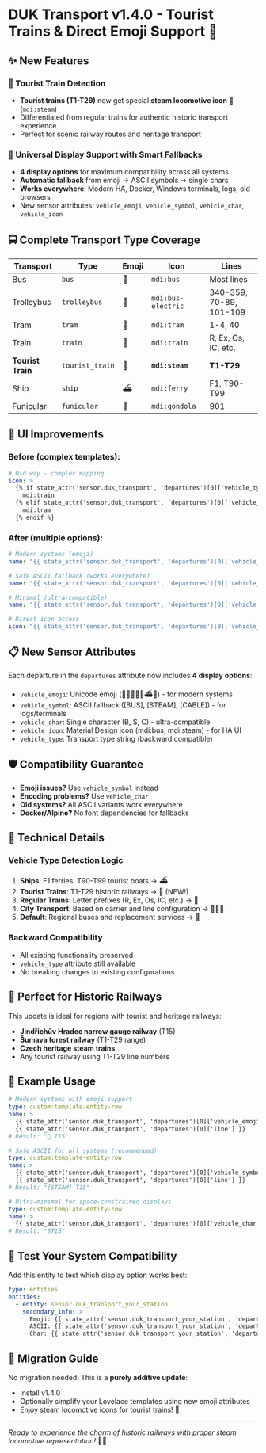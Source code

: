# DUK Transport v1.4.0 - Tourist Trains & Direct Emoji Support 🚂

## ✨ New Features

### 🚂 Tourist Train Detection
- **Tourist trains (T1-T29)** now get special **steam locomotive icon** 🚂 (`mdi:steam`)
- Differentiated from regular trains for authentic historic transport experience
- Perfect for scenic railway routes and heritage transport

### 📱 Universal Display Support with Smart Fallbacks
- **4 display options** for maximum compatibility across all systems
- **Automatic fallback** from emoji → ASCII symbols → single chars
- **Works everywhere**: Modern HA, Docker, Windows terminals, logs, old browsers
- New sensor attributes: `vehicle_emoji`, `vehicle_symbol`, `vehicle_char`, `vehicle_icon`

## 🚍 Complete Transport Type Coverage

| Transport | Type | Emoji | Icon | Lines |
|-----------|------|--------|------|--------|
| Bus | `bus` | 🚌 | `mdi:bus` | Most lines |
| Trolleybus | `trolleybus` | 🚎 | `mdi:bus-electric` | 340-359, 70-89, 101-109 |
| Tram | `tram` | 🚊 | `mdi:tram` | 1-4, 40 |
| Train | `train` | 🚆 | `mdi:train` | R, Ex, Os, IC, etc. |
| **Tourist Train** | `tourist_train` | **🚂** | **`mdi:steam`** | **T1-T29** |
| Ship | `ship` | ⛴️ | `mdi:ferry` | F1, T90-T99 |
| Funicular | `funicular` | 🚠 | `mdi:gondola` | 901 |

## 🎨 UI Improvements

### Before (complex templates):
```yaml
# Old way - complex mapping
icon: >
  {% if state_attr('sensor.duk_transport', 'departures')[0]['vehicle_type'] == 'train' %}
    mdi:train
  {% elif state_attr('sensor.duk_transport', 'departures')[0]['vehicle_type'] == 'tram' %}
    mdi:tram
  {% endif %}
```

### After (multiple options):
```yaml
# Modern systems (emoji)
name: "{{ state_attr('sensor.duk_transport', 'departures')[0]['vehicle_emoji'] }} {{ state_attr('sensor.duk_transport', 'departures')[0]['line'] }}"

# Safe ASCII fallback (works everywhere)  
name: "{{ state_attr('sensor.duk_transport', 'departures')[0]['vehicle_symbol'] }} {{ state_attr('sensor.duk_transport', 'departures')[0]['line'] }}"

# Minimal (ultra-compatible)
name: "{{ state_attr('sensor.duk_transport', 'departures')[0]['vehicle_char'] }} {{ state_attr('sensor.duk_transport', 'departures')[0]['line'] }}"

# Direct icon access
icon: "{{ state_attr('sensor.duk_transport', 'departures')[0]['vehicle_icon'] }}"
```

## 📋 New Sensor Attributes

Each departure in the `departures` attribute now includes **4 display options**:
- `vehicle_emoji`: Unicode emoji (🚌🚎🚊🚆🚂⛴️🚠) - for modern systems
- `vehicle_symbol`: ASCII fallback ([BUS], [STEAM], [CABLE]) - for logs/terminals  
- `vehicle_char`: Single character (B, S, C) - ultra-compatible
- `vehicle_icon`: Material Design icon (mdi:bus, mdi:steam) - for HA UI
- `vehicle_type`: Transport type string (backward compatible)

## 🛡️ Compatibility Guarantee
- **Emoji issues?** Use `vehicle_symbol` instead
- **Encoding problems?** Use `vehicle_char`  
- **Old systems?** All ASCII variants work everywhere
- **Docker/Alpine?** No font dependencies for fallbacks

## 🔧 Technical Details

### Vehicle Type Detection Logic
1. **Ships**: F1 ferries, T90-T99 tourist boats → ⛴️
2. **Tourist Trains**: T1-T29 historic railways → 🚂 (NEW!)
3. **Regular Trains**: Letter prefixes (R, Ex, Os, IC, etc.) → 🚆
4. **City Transport**: Based on carrier and line configuration → 🚎🚊🚠
5. **Default**: Regional buses and replacement services → 🚌

### Backward Compatibility
- All existing functionality preserved
- `vehicle_type` attribute still available
- No breaking changes to existing configurations

## 🚂 Perfect for Historic Railways
This update is ideal for regions with tourist and heritage railways:
- **Jindřichův Hradec narrow gauge railway** (T15)
- **Šumava forest railway** (T1-T29 range)
- **Czech heritage steam trains**
- Any tourist railway using T1-T29 line numbers

## 📖 Example Usage

```yaml
# Modern systems with emoji support
type: custom:template-entity-row
name: >
  {{ state_attr('sensor.duk_transport', 'departures')[0]['vehicle_emoji'] }}
  {{ state_attr('sensor.duk_transport', 'departures')[0]['line'] }}
# Result: "🚂 T15"

# Safe ASCII for all systems (recommended)
type: custom:template-entity-row  
name: >
  {{ state_attr('sensor.duk_transport', 'departures')[0]['vehicle_symbol'] }}
  {{ state_attr('sensor.duk_transport', 'departures')[0]['line'] }}
# Result: "[STEAM] T15"

# Ultra-minimal for space-constrained displays
type: custom:template-entity-row
name: >
  {{ state_attr('sensor.duk_transport', 'departures')[0]['vehicle_char'] }}{{ state_attr('sensor.duk_transport', 'departures')[0]['line'] }}
# Result: "ST15"
```

## 🧪 Test Your System Compatibility
Add this entity to test which display option works best:
```yaml
type: entities
entities:
  - entity: sensor.duk_transport_your_station
    secondary_info: >
      Emoji: {{ state_attr('sensor.duk_transport_your_station', 'departures')[0]['vehicle_emoji'] }}
      ASCII: {{ state_attr('sensor.duk_transport_your_station', 'departures')[0]['vehicle_symbol'] }}
      Char: {{ state_attr('sensor.duk_transport_your_station', 'departures')[0]['vehicle_char'] }}
```

## 🎯 Migration Guide
No migration needed! This is a **purely additive update**:
- Install v1.4.0
- Optionally simplify your Lovelace templates using new emoji attributes
- Enjoy steam locomotive icons for tourist trains! 🚂

---
*Ready to experience the charm of historic railways with proper steam locomotive representation!* 🚂✨